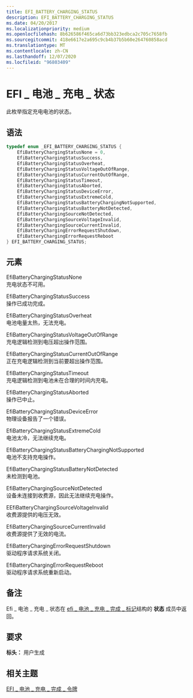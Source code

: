 ```yaml
---
title: EFI_BATTERY_CHARGING_STATUS
description: EFI_BATTERY_CHARGING_STATUS
ms.date: 04/20/2017
ms.localizationpriority: medium
ms.openlocfilehash: 8b626586f465ca6d73bb323edbca2c705c7658fb
ms.sourcegitcommit: 418e6617e2a695c9cb4b37b5b60e264760858acd
ms.translationtype: MT
ms.contentlocale: zh-CN
ms.lasthandoff: 12/07/2020
ms.locfileid: "96803409"
---
```

# <a name="efi_battery_charging_status"></a>EFI \_ 电池 \_ 充电 \_ 状态


此枚举指定充电电池的状态。

## <a name="syntax"></a>语法


```cpp
typedef enum _EFI_BATTERY_CHARGING_STATUS {      
    EfiBatteryChargingStatusNone = 0,
    EfiBatteryChargingStatusSuccess,
    EfiBatteryChargingStatusOverheat,
    EfiBatteryChargingStatusVoltageOutOfRange,
    EfiBatteryChargingStatusCurrentOutOfRange,
    EfiBatteryChargingStatusTimeout,
    EfiBatteryChargingStatusAborted,
    EfiBatteryChargingStatusDeviceError,
    EfiBatteryChargingStatusExtremeCold,
    EfiBatteryChargingStatusBatteryChargingNotSupported,
    EfiBatteryChargingStatusBatteryNotDetected,
    EfiBatteryChargingSourceNotDetected,
    EfiBatteryChargingSourceVoltageInvalid,
    EfiBatteryChargingSourceCurrentInvalid,
    EfiBatteryChargingErrorRequestShutdown,
    EfiBatteryChargingErrorRequestReboot
} EFI_BATTERY_CHARGING_STATUS;
```

## <a name="elements"></a>元素


<a href="" id="efibatterychargingstatusnone"></a>EfiBatteryChargingStatusNone  
充电状态不可用。

<a href="" id="efibatterychargingstatussuccess"></a>EfiBatteryChargingStatusSuccess  
操作已成功完成。

<a href="" id="efibatterychargingstatusoverheat"></a>EfiBatteryChargingStatusOverheat  
电池电量太热，无法充电。

<a href="" id="efibatterychargingstatusvoltageoutofrange"></a>EfiBatteryChargingStatusVoltageOutOfRange  
充电逻辑检测到电压超出操作范围。

<a href="" id="efibatterychargingstatuscurrentoutofrange"></a>EfiBatteryChargingStatusCurrentOutOfRange  
正在充电逻辑检测到当前要超出操作范围。

<a href="" id="efibatterychargingstatustimeout"></a>EfiBatteryChargingStatusTimeout  
充电逻辑检测到电池未在合理的时间内充电。

<a href="" id="efibatterychargingstatusaborted"></a>EfiBatteryChargingStatusAborted  
操作已中止。

<a href="" id="efibatterychargingstatusdeviceerror"></a>EfiBatteryChargingStatusDeviceError  
物理设备报告了一个错误。

<a href="" id="efibatterychargingstatusextremecold"></a>EfiBatteryChargingStatusExtremeCold  
电池太冷，无法继续充电。

<a href="" id="efibatterychargingstatusbatterychargingnotsupported"></a>EfiBatteryChargingStatusBatteryChargingNotSupported  
电池不支持充电操作。

<a href="" id="efibatterychargingstatusbatterynotdetected"></a>EfiBatteryChargingStatusBatteryNotDetected  
未检测到电池。

<a href="" id="efibatterychargingsourcenotdetected"></a>EfiBatteryChargingSourceNotDetected  
设备未连接到收费源，因此无法继续充电操作。

<a href="" id="eefibatterychargingsourcevoltageinvalid"></a>EEfiBatteryChargingSourceVoltageInvalid  
收费源提供的电压无效。

<a href="" id="efibatterychargingsourcecurrentinvalid"></a>EfiBatteryChargingSourceCurrentInvalid  
收费源提供了无效的电流。

<a href="" id="efibatterychargingerrorrequestshutdown"></a>EfiBatteryChargingErrorRequestShutdown  
驱动程序请求系统关闭。

<a href="" id="efibatterychargingerrorrequestreboot"></a>EfiBatteryChargingErrorRequestReboot  
驱动程序请求系统重新启动。

## <a name="remarks"></a>备注


Efi \_ 电池 \_ 充电 \_ 状态在 [efi \_ 电池 \_ 充电 \_ 完成 \_ 标记](efi-battery-charging-completion-token.md)结构的 **状态** 成员中返回。

## <a name="requirements"></a>要求


**标头：** 用户生成

## <a name="related-topics"></a>相关主题
[EFI \_ 电池 \_ 充电 \_ 完成 \_ 令牌](efi-battery-charging-completion-token.md)  



